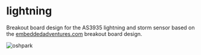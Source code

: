 # lightning

Breakout board design for the AS3935 lightning and storm sensor based on the [embeddedadventures.com](https://www.embeddedadventures.com/as3935_lightning_sensor_module_mod-1016.html) breakout board design.

![oshpark](https://644db4de3505c40a0444-327723bce298e3ff5813fb42baeefbaa.ssl.cf1.rackcdn.com/b0995fbaab9bf84d1a3ba3fd195b349c.png)
